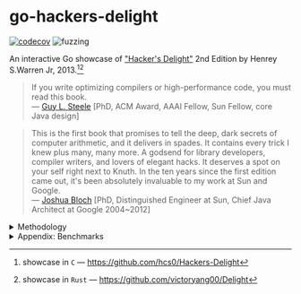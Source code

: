 # go-hackers-delight

[![codecov](https://codecov.io/gh/nikolaydubina/go-hackers-delight/graph/badge.svg?token=660JQtUmiO)](https://codecov.io/gh/nikolaydubina/go-hackers-delight)
![fuzzing](https://img.shields.io/badge/fuzzing-active-brightgreen)

An interactive Go showcase of ["Hacker's Delight"](https://en.wikipedia.org/wiki/Hacker%27s_Delight) 2nd Edition by Henrey S.Warren Jr, 2013.[^1][^2]

> If you write optimizing compilers or high-performance code, you must read this book.  
> — [Guy L. Steele](https://en.wikipedia.org/wiki/Guy_L._Steele_Jr.) [PhD, ACM Award, AAAI Fellow, Sun Fellow, core Java design]

> This is the first book that promises to tell the deep, dark secrets of computer arithmetic, and it delivers in spades. It contains every trick I knew plus many, many more.
> A godsend for library developers, compiler writers, and lovers of elegant hacks.
> It deserves a spot on your self right next to Knuth.
> In the ten years since the first edition came out, it's been absolutely invaluable to my work at Sun and Google.  
> — [Joshua Bloch](https://en.wikipedia.org/wiki/Joshua_Bloch) [PhD, Distinguished Engineer at Sun, Chief Java Architect at Google 2004~2012]

<details><summary>Methodology</summary>

* implementing all code close to original, leaving same comments as originals
* extensively fuzzing
* not using any Go packages, not even standard library
* using generics whenever possible
* verifying compiled code via https://godbolt.org

</details>

<details><summary>Appendix: Benchmarks</summary>

```bash
$ go test -bench .        
goos: darwin
goarch: arm64
pkg: github.com/nikolaydubina/go-hackers-delight
BenchmarkCompress/Compress-16         	            100000000	        10.37 ns/op
BenchmarkCompress/Compress2-16        	            58364338	        20.67 ns/op
BenchmarkDivMod/DivMod/3/basic-16     	            1000000000	         0.8335 ns/op
BenchmarkDivMod/DivMod/3/DivMod3Signed-16         	622294209	         1.919 ns/op
BenchmarkDivMod/DivMod/3/DivMod3Signed2-16        	1000000000	         1.074 ns/op
BenchmarkDivMod/DivMod/7/basic-16                 	1000000000	         0.8324 ns/op
BenchmarkDivMod/DivMod/7/DivMod7Signed-16         	578056261	         2.071 ns/op
BenchmarkDivMod/Div/3/basic-16                    	1000000000	         0.8361 ns/op
BenchmarkDivMod/Div/3/Div3Signed-16               	793247480	         1.542 ns/op
BenchmarkDivMod/Div/3/Div3ShiftSigned-16          	908296149	         1.322 ns/op
BenchmarkDivMod/Div/7/basic-16                    	1000000000	         0.8328 ns/op
BenchmarkDivMod/Div/7/Div7Signed-16               	755478798	         1.591 ns/op
BenchmarkDivMod/Div/7/Div7ShiftSigned-16          	842272730	         1.425 ns/op
BenchmarkDivMod/Mod/3/basic-16                    	1000000000	         0.8355 ns/op
BenchmarkDivMod/Mod/3/Mod3Signed-16               	809193108	         1.482 ns/op
BenchmarkDivMod/Mod/3/Mod3Signed2-16              	1000000000	         0.8327 ns/op
BenchmarkDivMod/Mod/7/basic-16                    	1000000000	         0.8500 ns/op
BenchmarkDivMod/Mod/7/Mod7Signed-16               	768375580	         1.564 ns/op
BenchmarkDivMod/Mod/7/Mod7Signed2-16              	1000000000	         1.105 ns/op
BenchmarkDivMod/Mod/10/basic-16                   	1000000000	         0.8494 ns/op
BenchmarkDivMod/Mod/10/Mod10Signed-16             	869101016	         1.454 ns/op
BenchmarkDivMod/DivExact/7/basic-16               	1000000000	         0.9297 ns/op
BenchmarkDivMod/DivExact/7/DivExact7-16           	1000000000	         0.9259 ns/op
BenchmarkDivMod/DivExact/7/Div7Signed-16          	719832459	         1.670 ns/op
BenchmarkDivMod/DivExact/7/Div7ShiftSigned-16     	801826603	         1.493 ns/op
PASS
ok  	github.com/nikolaydubina/go-hackers-delight	32.676s
```
</details>

[^1]: showcase in `C` — https://github.com/hcs0/Hackers-Delight
[^2]: showcase in `Rust` — https://github.com/victoryang00/Delight
